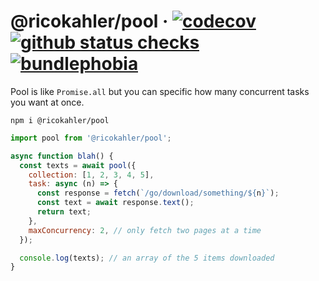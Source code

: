 # @ricokahler/pool · [![codecov](https://codecov.io/gh/ricokahler/pool/branch/master/graph/badge.svg)](https://codecov.io/gh/ricokahler/pool) [![github status checks](https://badgen.net/github/checks/ricokahler/pool)](https://github.com/ricokahler/pool/actions) [![bundlephobia](https://badgen.net/bundlephobia/minzip/@ricokahler/pool)](https://bundlephobia.com/result?p=@ricokahler/pool)

Pool is like `Promise.all` but you can specific how many concurrent tasks you want at once.

```
npm i @ricokahler/pool
```

```js
import pool from '@ricokahler/pool';

async function blah() {
  const texts = await pool({
    collection: [1, 2, 3, 4, 5],
    task: async (n) => {
      const response = fetch(`/go/download/something/${n}`);
      const text = await response.text();
      return text;
    },
    maxConcurrency: 2, // only fetch two pages at a time
  });

  console.log(texts); // an array of the 5 items downloaded
}
```
